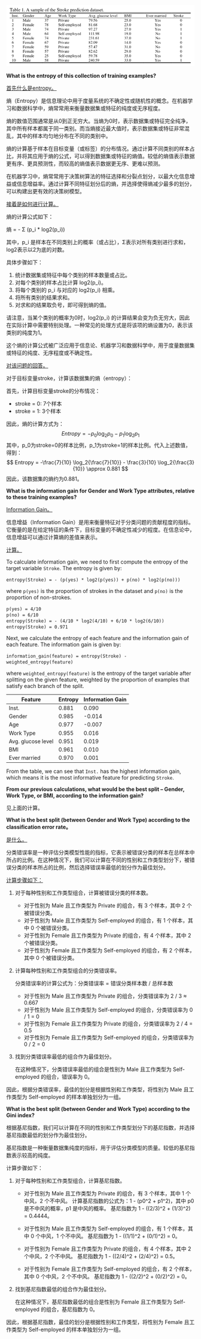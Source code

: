 ![image-20230602231437925](Answers/image-20230602231437925.png)

**What is the entropy of this collection of training examples?**

<u>首先什么是entropy。</u>

熵（Entropy）是信息理论中用于度量系统的不确定性或随机性的概念。在机器学习和数据科学中，熵常常用来衡量数据集或特征的纯度或无序程度。

熵的数值范围通常是从0到正无穷大。当熵为0时，表示数据集或特征完全纯净，其中所有样本都属于同一类别。而当熵接近最大值时，表示数据集或特征非常混乱，其中的样本均匀地分布在不同的类别中。

熵的计算基于样本在目标变量（或标签）的分布情况。通过计算不同类别的样本占比，并将其应用于熵的公式，可以得到数据集或特征的熵值。较低的熵值表示数据更有序、更具预测性，而较高的熵值表示数据更无序、更难以预测。

在机器学习中，熵常常用于决策树算法的特征选择和分裂点划分，以最大化信息增益或信息增益率。通过计算不同特征划分后的熵，并选择使得熵减少最多的划分，可以构建出更有效的决策树模型。

<u>接着是如何进行计算。</u>

熵的计算公式如下：

熵 = - Σ (p_i * log2(p_i))

其中，p_i 是样本在不同类别上的概率（或占比），Σ表示对所有类别进行求和，log2表示以2为底的对数。

具体步骤如下：
1. 统计数据集或特征中每个类别的样本数量或占比。
2. 对每个类别的样本占比计算 log2(p_i)。
3. 将每个类别的 p_i 与对应的 log2(p_i) 相乘。
4. 将所有类别的结果求和。
5. 对求和的结果取负号，即可得到熵的值。

请注意，当某个类别的概率为0时，log2(p_i) 的计算结果会变为负无穷大，因此在实际计算中需要特别处理。一种常见的处理方式是将该项的熵设置为0，表示该类别的纯度为1。

这个熵的计算公式被广泛应用于信息论、机器学习和数据科学中，用于度量数据集或特征的纯度、无序程度或不确定性。

<u>对该问题的回答。</u>

对于目标变量stroke，计算该数据集的熵（entropy）：

首先，计算目标变量stroke的分布情况：

- stroke = 0: 7个样本
- stroke = 1: 3个样本

因此，熵的计算方式为：
$$
Entropy = -p_0 \log_2{p_0} - p_1 \log_2{p_1}
$$
其中，p_0为stroke=0的样本比例，p_1为stroke=1的样本比例。代入上述数值，得到：
$$
Entropy = -\frac{7}{10} \log_2{\frac{7}{10}} - \frac{3}{10} \log_2{\frac{3}{10}} \approx 0.881
$$
因此，该数据集的熵约为0.881。

**What is the information gain for Gender and Work Type attributes, relative to these training examples?**

<u>Information Gain。</u>

信息增益（Information Gain）是用来衡量特征对于分类问题的贡献程度的指标。它衡量的是在给定特征的条件下，目标变量的不确定性减少的程度。在信息论中，信息增益可以通过计算熵的差值来表示。

<u>计算。</u>

To calculate information gain, we need to first compute the entropy of the target variable `Stroke`. The entropy is given by:

```
entropy(Stroke) = - (p(yes) * log2(p(yes)) + p(no) * log2(p(no)))
```

where `p(yes)` is the proportion of strokes in the dataset and `p(no)` is the proportion of non-strokes.

```
p(yes) = 4/10
p(no) = 6/10
entropy(Stroke) = - (4/10 * log2(4/10) + 6/10 * log2(6/10))
entropy(Stroke) = 0.971
```

Next, we calculate the entropy of each feature and the information gain of each feature. The information gain is given by:

```
information_gain(feature) = entropy(Stroke) - weighted_entropy(feature)
```

where `weighted_entropy(feature)` is the entropy of the target variable after splitting on the given feature, weighted by the proportion of examples that satisfy each branch of the split.

| Feature            | Entropy | Information Gain |
| ------------------ | ------- | ---------------- |
| Inst.              | 0.881   | 0.090            |
| Gender             | 0.985   | -0.014           |
| Age                | 0.977   | -0.007           |
| Work Type          | 0.955   | 0.016            |
| Avg. glucose level | 0.951   | 0.019            |
| BMI                | 0.961   | 0.010            |
| Ever married       | 0.970   | 0.001            |

From the table, we can see that `Inst.` has the highest information gain, which means it is the most informative feature for predicting `Stroke`.

**From our previous calculations, what would be the best split – Gender, Work Type, or BMI, according to the information gain?**

见上面的计算。

**What is the best split (between Gender and Work Type) according to the classification error rate。**

<u>是什么。</u>

分类错误率是一种评估分类模型性能的指标，它表示被错误分类的样本在总样本中所占的比例。在这种情况下，我们可以计算在不同的性别和工作类型划分下，被错误分类的样本所占的比例，然后选择错误率最低的划分作为最佳划分。

<u>计算步骤如下：</u>

1. 对于每种性别和工作类型组合，计算被错误分类的样本数。

   - 对于性别为 Male 且工作类型为 Private 的组合，有 3 个样本，其中 2 个被错误分类。
   - 对于性别为 Male 且工作类型为 Self-employed 的组合，有 1 个样本，其中 0 个被错误分类。
   - 对于性别为 Female 且工作类型为 Private 的组合，有 4 个样本，其中 2 个被错误分类。
   - 对于性别为 Female 且工作类型为 Self-employed 的组合，有 2 个样本，其中 0 个被错误分类。

2. 计算每种性别和工作类型组合的分类错误率。

   分类错误率的计算公式为：分类错误率 = 错误分类样本数 / 总样本数

   - 对于性别为 Male 且工作类型为 Private 的组合，分类错误率为 2 / 3 ≈ 0.667
   - 对于性别为 Male 且工作类型为 Self-employed 的组合，分类错误率为 0 / 1 = 0
   - 对于性别为 Female 且工作类型为 Private 的组合，分类错误率为 2 / 4 = 0.5
   - 对于性别为 Female 且工作类型为 Self-employed 的组合，分类错误率为 0 / 2 = 0

3. 找到分类错误率最低的组合作为最佳划分。

   在这种情况下，分类错误率最低的组合是性别为 Male 且工作类型为 Self-employed 的组合，错误率为 0。

因此，根据分类错误率，最佳的划分是根据性别和工作类型，将性别为 Male 且工作类型为 Self-employed 的样本单独划分为一组。

**What is the best split (between Gender and Work Type) according to the Gini index?**

根据基尼指数，我们可以计算在不同的性别和工作类型划分下的基尼指数，并选择基尼指数最低的划分作为最佳划分。

基尼指数是一种衡量数据集纯度的指标，用于评估分类模型的质量。较低的基尼指数表示较高的纯度。

计算步骤如下：

1. 对于每种性别和工作类型组合，计算基尼指数。

   - 对于性别为 Male 且工作类型为 Private 的组合，有 3 个样本，其中 1 个中风，2 个不中风。
     计算基尼指数的公式为：1 - (p0^2 + p1^2)，其中 p0 是不中风的概率，p1 是中风的概率。
     基尼指数为 1 - ((2/3)^2 + (1/3)^2) = 0.4444。

   - 对于性别为 Male 且工作类型为 Self-employed 的组合，有 1 个样本，其中 0 个中风，1 个不中风。
     基尼指数为 1 - ((1/1)^2 + (0/1)^2) = 0。

   - 对于性别为 Female 且工作类型为 Private 的组合，有 4 个样本，其中 2 个中风，2 个不中风。
     基尼指数为 1 - ((2/4)^2 + (2/4)^2) = 0.5。

   - 对于性别为 Female 且工作类型为 Self-employed 的组合，有 2 个样本，其中 0 个中风，2 个不中风。
     基尼指数为 1 - ((2/2)^2 + (0/2)^2) = 0。

2. 找到基尼指数最低的组合作为最佳划分。

   在这种情况下，基尼指数最低的组合是性别为 Female 且工作类型为 Self-employed 的组合，基尼指数为 0。

因此，根据基尼指数，最佳的划分是根据性别和工作类型，将性别为 Female 且工作类型为 Self-employed 的样本单独划分为一组。